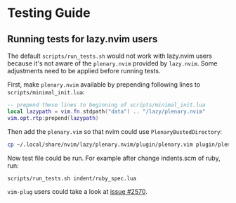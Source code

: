 # Testing Guide

## Running tests for lazy.nvim users

The default `scripts/run_tests.sh` would not work with lazy.nvim users because
it's not aware of the `plenary.nvim` provided by `lazy.nvim`. Some adjustments
need to be applied before running tests.

First, make `plenary.nvim` available by prepending following lines to
`scripts/minimal_init.lua`:

```lua
-- prepend these lines to beginning of scripts/minimal_init.lua
local lazypath = vim.fn.stdpath("data") .. "/lazy/plenary.nvim"
vim.opt.rtp:prepend(lazypath)
```

Then add the `plenary.vim` so that nvim could use `PlenaryBustedDirectory`:

```sh
cp ~/.local/share/nvim/lazy/plenary.nvim/plugin/plenary.vim plugin/plenary.vim
```

Now test file could be run. For example after change indents.scm of ruby, run:

```sh
scripts/run_tests.sh indent/ruby_spec.lua
```

`vim-plug` users could take a look at [issue #2570](https://github.com/nvim-treesitter/nvim-treesitter/issues/2570).
